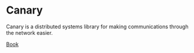 # Canary


Canary is a distributed systems library for making
communications through the network easier.

[Book](https://znx3p0.github.io/canary-book/)

